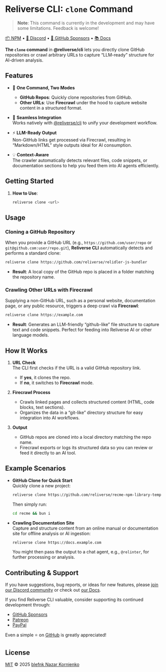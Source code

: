 # Reliverse CLI: `clone` Command

> **Note**: This command is currently in the development and may have some limitations. Feedback is welcome!

[📦 NPM](https://npmjs.com/@reliverse/cli) • [💬 Discord](https://discord.gg/Pb8uKbwpsJ) • [💖 GitHub Sponsors](https://github.com/sponsors/blefnk) • [📚 Docs](https://docs.reliverse.org/cli)

**The `clone` command** in **@reliverse/cli** lets you directly clone GitHub repositories or crawl arbitrary URLs to capture “LLM-ready” structure for AI-driven analysis.

## Features

- 🚀 **One Command, Two Modes**  
  - **GitHub Repos**: Quickly clone repositories from GitHub.
  - **Other URLs**: Use **Firecrawl** under the hood to capture website content in a structured format.

- 🔗 **Seamless Integration**  
  Works natively with [@reliverse/cli](https://npmjs.com/@reliverse/cli) to unify your development workflow.

- ⚡ **LLM-Ready Output**  
  Non-GitHub links get processed via Firecrawl, resulting in “Markdown/HTML” style outputs ideal for AI consumption.

- 💡 **Context-Aware**  
  The crawler automatically detects relevant files, code snippets, or documentation sections to help you feed them into AI agents efficiently.

## Getting Started

1. **How to Use**:  

   ```sh
   reliverse clone <url>
   ```

## Usage

### Cloning a GitHub Repository

When you provide a GitHub URL (e.g., `https://github.com/user/repo` or `git@github.com:user/repo.git`), **Reliverse CLI** automatically detects and performs a standard clone:

```sh
reliverse clone https://github.com/reliverse/relidler-js-bundler
```

- **Result**: A local copy of the GitHub repo is placed in a folder matching the repository name.

### Crawling Other URLs with Firecrawl

Supplying a non-GitHub URL, such as a personal website, documentation page, or any public resource, triggers a deep crawl via **Firecrawl**:

```sh
reliverse clone https://example.com
```

- **Result**: Generates an LLM-friendly “github-like” file structure to capture text and code snippets. Perfect for feeding into Reliverse AI or other language models.

## How It Works

1. **URL Check**  
   The CLI first checks if the URL is a valid GitHub repository link.
   - If **yes**, it clones the repo.
   - If **no**, it switches to **Firecrawl** mode.

2. **Firecrawl Process**  
   - Crawls linked pages and collects structured content (HTML, code blocks, text sections).
   - Organizes the data in a “git-like” directory structure for easy integration into AI workflows.

3. **Output**  
   - GitHub repos are cloned into a local directory matching the repo name.
   - Firecrawl exports or logs its structured data so you can review or feed it directly to an AI tool.

## Example Scenarios

- **GitHub Clone for Quick Start**  
  Quickly clone a new project:

  ```sh
  reliverse clone https://github.com/reliverse/recme-npm-library-template as recme
  ```

  Then simply run:

  ```sh
  cd recme && bun i
  ```

- **Crawling Documentation Site**  
  Capture and structure content from an online manual or documentation site for offline analysis or AI ingestion:

  ```sh
  reliverse clone https://docs.example.com
  ```

  You might then pass the output to a chat agent, e.g., `@relinter`, for further processing or analysis.

## Contributing & Support

If you have suggestions, bug reports, or ideas for new features, please [join our Discord community](https://discord.gg/Pb8uKbwpsJ) or check out [our Docs](https://docs.reliverse.org/cli).

If you find Reliverse CLI valuable, consider supporting its continued development through:

- [GitHub Sponsors](https://github.com/sponsors/blefnk)  
- [Patreon](https://patreon.com/blefnk)  
- [PayPal](https://paypal.me/blefony)

Even a simple ⭐ on [GitHub](https://github.com/reliverse/cli) is greatly appreciated!

## License

[MIT](LICENSE) © 2025 [blefnk Nazar Kornienko](https://github.com/blefnk)
